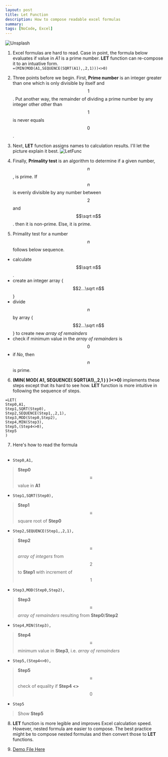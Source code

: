 ```yaml
---
layout: post
title: Let Function
description: How to compose readable excel formulas
summary:
tags: [NoCode, Excel]
---
```

![Unsplash](https://source.unsplash.com/0qmXPnZKeLU/800x450/ "Source: unsplash.com/@jerry_318")
<br>
 
1.  Excel formulas are hard to read. Case in point, the formula below evaluates if value in *A1* is a prime number. **LET** function can re-compose it to an intuative form.<br>
    ```=(MIN(MOD(A1,SEQUENCE(SQRT(A1),,2,1)))<>0)```


2. Three points before we begin. First, **Prime number** is an integer greater than one which is only divisible by itself and $$1$$. Put another way, the remainder of dividing a prime number by any integer other other than $$1$$ is never equals $$0$$.

3. Next, **LET** function assigns names to calculation results. I'll let the picture explain it best.
![LetFunc](https://support.content.office.net/en-us/media/492526a6-54ec-4c18-8800-38bec7600ff6.png "Source: support.microsoft.com/")

4. Finally, **Primality test** is an algorithm to determine if a given number, $$n$$, is prime. If $$n$$ is evenly divisible by any number between $$2$$ and $$\sqrt n$$. then it is non-prime. Else, it is prime.
    
5. Primality test for a number $$n$$ follows below sequence.
- calculate $$\sqrt n$$.
- create an integer array {$$2...\sqrt n$$}
- divide $$n$$ by array {$$2...\sqrt n$$} to create new *array of remainders*
- check if minimum value in the *array of remainders* is $$0$$
- if *No*, then $$n$$ is prime.

 
6. **(MIN( MOD( A1, SEQUENCE( SQRT(A1),,2,1 ) ) )<>0)** implements these steps except that its hard to see how. **LET** function is more intuitive in following the sequence of steps.
```
=LET(
Step0,A1,
Step1,SQRT(Step0),
Step2,SEQUENCE(Step1,,2,1),
Step3,MOD(Step0,Step2),
Step4,MIN(Step3),
Step5,(Step4<>0),
Step5
)
```

7. Here's how to read the formula <br><br>
* `Step0,A1,` 
> **Step0** $$\equiv$$ value in **A1**
* `Step1,SQRT(Step0),` 
> **Step1** $$\equiv$$ square root of **Step0**
* `Step2,SEQUENCE(Step1,,2,1),` 
> **Step2** $$\equiv$$ *array of integers* from $$2$$ to **Step1** with increment of $$1$$
* `Step3,MOD(Step0,Step2),` 
> **Step3** $$\equiv$$ *array of remainders* resulting from **Step0**/**Step2**
- `Step4,MIN(Step3),` 
> **Step4** $$\equiv$$ minimum value in **Step3**, i.e. *array of remainders*
- `Step5,(Step4<>0),` 
> **Step5** $$\equiv$$ check of equality if **Step4 <>** $$0$$
- `Step5` 
> Show **Step5**

8. **LET** function is more legible and improves Excel calculation speed. However, nested formula are easier to compose. The best practice might be to compose nested formulas and then convert those to **LET** functions.

9. [Demo File Here](https://github.com/continuoous/Spreadsheets/blob/main/Let.xlsx?raw=true)